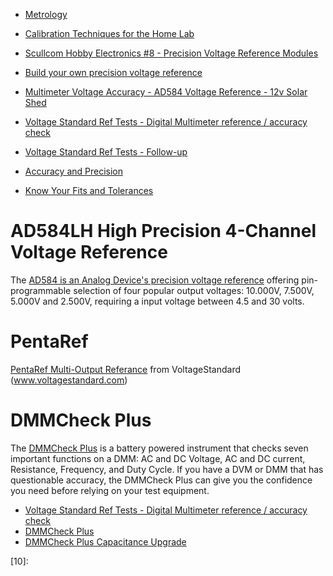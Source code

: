 <!--
Maintainer:   jeffskinnerbox@yahoo.com / www.jeffskinnerbox.me
Version:      0.0.0
-->


* [Metrology](https://en.wikipedia.org/wiki/Metrology)

* [Calibration Techniques for the Home Lab](http://ve2azx.net/technical/CalTechniquesfortheHomeLab-2-Compressed.pdf)

* [Scullcom Hobby Electronics #8 - Precision Voltage Reference Modules](https://www.youtube.com/watch?v=zm_ZBT4t4dA)
* [Build your own precision voltage reference](https://www.youtube.com/watch?v=yzE6DZ23o9s)
* [Multimeter Voltage Accuracy - AD584 Voltage Reference - 12v Solar Shed](https://www.youtube.com/watch?v=BQIe2hfq9-M)

* [Voltage Standard Ref Tests - Digital Multimeter reference / accuracy check](https://www.youtube.com/watch?v=jXvGpFMKj5U)
* [Voltage Standard Ref Tests - Follow-up](https://www.youtube.com/watch?v=XnTE13Szaqs&feature=emb_logo)

* [Accuracy and Precision](https://en.wikipedia.org/wiki/Accuracy_and_precision)
* [Know Your Fits and Tolerances](https://hackaday.com/2019/02/25/know-your-fits-and-tolerances/)



# AD584LH High Precision 4-Channel Voltage Reference
The [AD584 is an Analog Device's precision voltage reference][01] offering
pin-programmable selection of four popular output voltages: 10.000V, 7.500V, 5.000V and 2.500V,
requiring a input voltage between 4.5 and 30 volts.

# PentaRef
[PentaRef Multi-Output Referance][02] from VoltageStandard (www.voltagestandard.com)

# DMMCheck Plus
The [DMMCheck Plus][03] is a battery powered instrument that checks seven important functions on a DMM: AC and DC Voltage, AC and DC current, Resistance, Frequency, and Duty Cycle.  If you have a DVM or DMM that has questionable accuracy, the DMMCheck Plus can give you the confidence you need before relying on your test equipment.

* [Voltage Standard Ref Tests - Digital Multimeter reference / accuracy check](https://www.youtube.com/watch?v=jXvGpFMKj5U)
* [DMMCheck Plus](https://www.youtube.com/watch?v=iBQChftK9BA)
* [DMMCheck Plus Capacitance Upgrade](https://www.youtube.com/watch?v=rMVbVMngRI0)



[01]:https://pdf1.alldatasheet.pl/datasheet-pdf/view/48075/AD/AD584LH.html
[02]:https://voltagestandard.com/pentaref
[03]:https://dmmcheckplus.com/
[04]:
[05]:
[06]:
[07]:
[08]:
[09]:
[10]:
